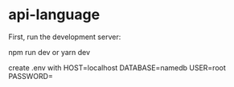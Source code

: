 # api-language

First, run the development server:

npm run dev
or
yarn dev

create .env with 
HOST=localhost
DATABASE=namedb
USER=root
PASSWORD=

